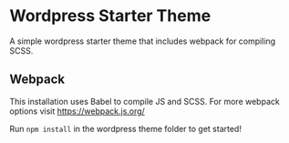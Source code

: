 # Wordpress Starter Theme 

A simple wordpress starter theme that includes webpack for compiling SCSS.

## Webpack

This installation uses Babel to compile JS and SCSS. For more webpack options visit https://webpack.js.org/

Run `npm install` in the wordpress theme folder to get started!
